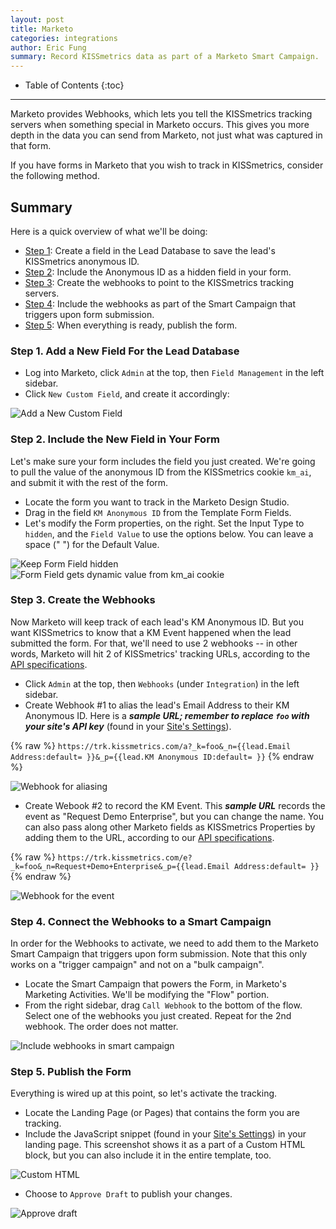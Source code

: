 ```yaml
---
layout: post
title: Marketo
categories: integrations
author: Eric Fung
summary: Record KISSmetrics data as part of a Marketo Smart Campaign.
---
```

* Table of Contents
{:toc}
* * *
Marketo provides Webhooks, which lets you tell the KISSmetrics tracking servers when something special in Marketo occurs. This gives you more depth in the data you can send from Marketo, not just what was captured in that form.

If you have forms in Marketo that you wish to track in KISSmetrics, consider the following method.

## Summary

Here is a quick overview of what we'll be doing:

* [Step 1][step-1]: Create a field in the Lead Database to save the lead's KISSmetrics anonymous ID.
* [Step 2][step-2]: Include the Anonymous ID as a hidden field in your form.
* [Step 3][step-3]: Create the webhooks to point to the KISSmetrics tracking servers.
* [Step 4][step-4]: Include the webhooks as part of the Smart Campaign that triggers upon form submission.
* [Step 5][step-5]: When everything is ready, publish the form.


### Step 1. Add a New Field For the Lead Database

* Log into Marketo, click `Admin` at the top, then `Field Management` in the left sidebar.
* Click `New Custom Field`, and create it accordingly:

![Add a New Custom Field][01-add-new-field]


### Step 2. Include the New Field in Your Form

Let's make sure your form includes the field you just created. We're going to pull the value of the anonymous ID from the KISSmetrics cookie `km_ai`, and submit it with the rest of the form.

* Locate the form you want to track in the Marketo Design Studio.
* Drag in the field `KM Anonymous ID` from the Template Form Fields.
* Let's modify the Form properties, on the right. Set the Input Type to `hidden`, and the `Field Value` to use the options below. You can leave a space (" ") for the Default Value.

![Keep Form Field hidden][02-hide-form-field]
![Form Field gets dynamic value from km_ai cookie][03-form-designer]


### Step 3. Create the Webhooks

Now Marketo will keep track of each lead's KM Anonymous ID. But you want KISSmetrics to know that a KM Event happened when the lead submitted the form. For that, we'll need to use 2 webhooks -- in other words, Marketo will hit 2 of KISSmetrics' tracking URLs, according to the [API specifications][specs].

* Click `Admin` at the top, then `Webhooks` (under `Integration`) in the left sidebar.
* Create Webhook #1 to alias the lead's Email Address to their KM Anonymous ID. Here is a ***sample URL; remember to replace `foo` with your site's API key*** (found in your [Site's Settings][settings]).

{% raw %}
`https://trk.kissmetrics.com/a?_k=foo&_n={{lead.Email Address:default= }}&_p={{lead.KM Anonymous ID:default= }}`
{% endraw %}

![Webhook for aliasing][04-alias-webhook]

* Create Webook #2 to record the KM Event. This ***sample URL*** records the event as "Request Demo Enterprise", but you can change the name. You can also pass along other Marketo fields as KISSmetrics Properties by adding them to the URL, according to our [API specifications][specs].

{% raw %}
`https://trk.kissmetrics.com/e?_k=foo&_n=Request+Demo+Enterprise&_p={{lead.Email Address:default= }}`
{% endraw %}

![Webhook for the event][05-event-webhook]


### Step 4. Connect the Webhooks to a Smart Campaign

In order for the Webhooks to activate, we need to add them to the Marketo Smart Campaign that triggers upon form submission. Note that this only works on a "trigger campaign" and not on a "bulk campaign".

* Locate the Smart Campaign that powers the Form, in Marketo's Marketing Activities. We'll be modifying the "Flow" portion.
* From the right sidebar, drag `Call Webhook` to the bottom of the flow. Select one of the webhooks you just created. Repeat for the 2nd webhook. The order does not matter.

![Include webhooks in smart campaign][06-smart-campaign]


### Step 5. Publish the Form

Everything is wired up at this point, so let's activate the tracking.

* Locate the Landing Page (or Pages) that contains the form you are tracking.
* Include the JavaScript snippet (found in your [Site's Settings][settings]) in your landing page. This screenshot shows it as a part of a Custom HTML block, but you can also include it in the entire template, too.

![Custom HTML][07-js-snippet]

* Choose to `Approve Draft` to publish your changes.

![Approve draft][08-approve-new-draft]

[step-1]: #step1
[step-2]: #step2
[step-3]: #step3
[step-4]: #step4
[step-5]: #step5

[specs]: /apis/specifications
[settings]: https://app.kissmetrics.com/settings

[01-add-new-field]: https://s3.amazonaws.com/kissmetrics-support-files/assets/integrations/marketo/01-add-new-field.png
[02-hide-form-field]: https://s3.amazonaws.com/kissmetrics-support-files/assets/integrations/marketo/02-hide-form-field.png
[03-form-designer]: https://s3.amazonaws.com/kissmetrics-support-files/assets/integrations/marketo/03-form-designer.png
[04-alias-webhook]: https://s3.amazonaws.com/kissmetrics-support-files/assets/integrations/marketo/04-alias-webhook.png
[05-event-webhook]: https://s3.amazonaws.com/kissmetrics-support-files/assets/integrations/marketo/05-event-webhook.png
[06-smart-campaign]: https://s3.amazonaws.com/kissmetrics-support-files/assets/integrations/marketo/06-smart-campaign.png
[07-js-snippet]: https://s3.amazonaws.com/kissmetrics-support-files/assets/integrations/marketo/07-js-snippet.png
[08-approve-new-draft]: https://s3.amazonaws.com/kissmetrics-support-files/assets/integrations/marketo/08-approve-new-draft.png
